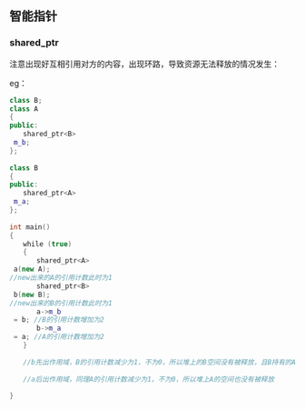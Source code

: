 ## 智能指针

### shared_ptr

注意出现好互相引用对方的内容，出现环路，导致资源无法释放的情况发生：

eg：

```c++
class B;
class A
{
public:
　　shared_ptr<B>
 m_b;
};
 
class B
{
public:
　　shared_ptr<A>
 m_a;
};
 
int main()
{
　　while (true)
　　{
　　　　shared_ptr<A>
 a(new A);
//new出来的A的引用计数此时为1
　　　　shared_ptr<B>
 b(new B);
//new出来的B的引用计数此时为1
　　　　a->m_b
 = b; //B的引用计数增加为2
　　　　b->m_a
 = a; //A的引用计数增加为2
　　}
 
　　//b先出作用域，B的引用计数减少为1，不为0，所以堆上的B空间没有被释放，且B持有的A也没有机会被析构，A的引用计数也完全没减少
 
　　//a后出作用域，同理A的引用计数减少为1，不为0，所以堆上A的空间也没有被释放
 
}
```

